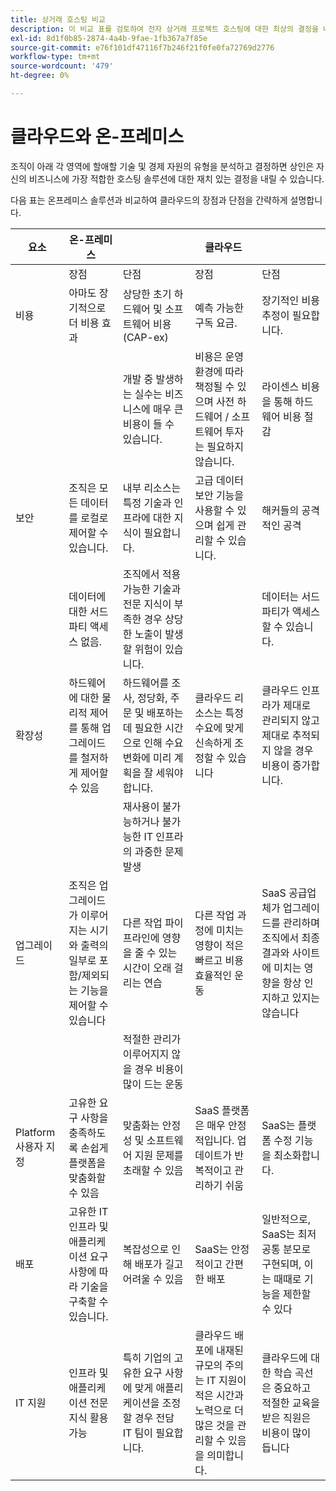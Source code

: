 ```yaml
---
title: 상거래 호스팅 비교
description: 이 비교 표를 검토하여 전자 상거래 프로젝트 호스팅에 대한 최상의 결정을 내리십시오.
exl-id: 8d1f0b85-2874-4a4b-9fae-1fb367a7f85e
source-git-commit: e76f101df47116f7b246f21f0fe0fa72769d2776
workflow-type: tm+mt
source-wordcount: '479'
ht-degree: 0%

---
```


# 클라우드와 온-프레미스

조직이 아래 각 영역에 할애할 기술 및 경제 자원의 유형을 분석하고 결정하면 상인은 자신의 비즈니스에 가장 적합한 호스팅 솔루션에 대한 재치 있는 결정을 내릴 수 있습니다.

다음 표는 온프레미스 솔루션과 비교하여 클라우드의 장점과 단점을 간략하게 설명합니다.

<table>
    <thead>
        <tr>
            <th>요소</th>
            <th>온-프레미스</th>
            <th></th>
            <th>클라우드</th>
            <th></th>
        </tr>
    </thead>
    <tbody>
        <tr>
            <td></td>
            <td>장점</td>
            <td>단점</td>
            <td>장점</td>
            <td>단점</td>
        </tr>
        <tr>
            <td>비용</td>
            <td>아마도 장기적으로 더 비용 효과</td>
            <td>상당한 초기 하드웨어 및 소프트웨어 비용(CAP-ex)</td>
            <td>예측 가능한 구독 요금.</td>
            <td>장기적인 비용 추정이 필요합니다.</td>
        </tr>
        <tr>
            <td></td>
            <td></td>
            <td>개발 중 발생하는 실수는 비즈니스에 매우 큰 비용이 들 수 있습니다.</td>
            <td>비용은 운영 환경에 따라 책정될 수 있으며 사전 하드웨어 / 소프트웨어 투자는 필요하지 않습니다.</td>
            <td>라이센스 비용을 통해 하드웨어 비용 절감</td>
        </tr>
        <tr>
            <td>보안</td>
            <td>조직은 모든 데이터를 로컬로 제어할 수 있습니다.</td>
            <td>내부 리소스는 특정 기술과 인프라에 대한 지식이 필요합니다.</td>
            <td>고급 데이터 보안 기능을 사용할 수 있으며 쉽게 관리할 수 있습니다.</td>
            <td>해커들의 공격적인 공격</td>
        </tr>
        <tr>
            <td></td>
            <td>데이터에 대한 서드파티 액세스 없음.</td>
            <td>조직에서 적용 가능한 기술과 전문 지식이 부족한 경우 상당한 노출이 발생할 위험이 있습니다.</td>
            <td></td>
            <td>데이터는 서드파티가 액세스할 수 있습니다.</td>
        </tr>
        <tr>
            <td>확장성</td>
            <td>하드웨어에 대한 물리적 제어를 통해 업그레이드를 철저하게 제어할 수 있음</td>
            <td>하드웨어를 조사, 정당화, 주문 및 배포하는 데 필요한 시간으로 인해 수요 변화에 미리 계획을 잘 세워야 합니다.</td>
            <td>클라우드 리소스는 특정 수요에 맞게 신속하게 조정할 수 있습니다</td>
            <td>클라우드 인프라가 제대로 관리되지 않고 제대로 추적되지 않을 경우 비용이 증가합니다.</td>
        </tr>
        <tr>
            <td></td>
            <td></td>
            <td>재사용이 불가능하거나 불가능한 IT 인프라의 과중한 문제 발생</td>
            <td></td>
            <td></td>
        </tr>
        <tr>
            <td>업그레이드</td>
            <td>조직은 업그레이드가 이루어지는 시기와 출력의 일부로 포함/제외되는 기능을 제어할 수 있습니다</td>
            <td>다른 작업 파이프라인에 영향을 줄 수 있는 시간이 오래 걸리는 연습</td>
            <td>다른 작업 과정에 미치는 영향이 적은 빠르고 비용 효율적인 운동</td>
            <td>SaaS 공급업체가 업그레이드를 관리하며 조직에서 최종 결과와 사이트에 미치는 영향을 항상 인지하고 있지는 않습니다</td>
        </tr>
        <tr>
            <td></td>
            <td></td>
            <td>적절한 관리가 이루어지지 않을 경우 비용이 많이 드는 운동</td>
            <td></td>
            <td></td>
        </tr>
        <tr>
            <td>Platform 사용자 지정</td>
            <td>고유한 요구 사항을 충족하도록 손쉽게 플랫폼을 맞춤화할 수 있음</td>
            <td>맞춤화는 안정성 및 소프트웨어 지원 문제를 초래할 수 있음</td>
            <td>SaaS 플랫폼은 매우 안정적입니다. 업데이트가 반복적이고 관리하기 쉬움</td>
            <td>SaaS는 플랫폼 수정 기능을 최소화합니다.</td>
        </tr>
        <tr>
            <td>배포</td>
            <td>고유한 IT 인프라 및 애플리케이션 요구 사항에 따라 기술을 구축할 수 있습니다.</td>
            <td>복잡성으로 인해 배포가 길고 어려울 수 있음</td>
            <td>SaaS는 안정적이고 간편한 배포</td>
            <td>일반적으로, SaaS는 최저 공통 분모로 구현되며, 이는 때때로 기능을 제한할 수 있다</td>
        </tr>
        <tr>
            <td>IT 지원</td>
            <td>인프라 및 애플리케이션 전문 지식 활용 가능</td>
            <td>특히 기업의 고유한 요구 사항에 맞게 애플리케이션을 조정할 경우 전담 IT 팀이 필요합니다.</td>
            <td>클라우드 배포에 내재된 규모의 주의는 IT 지원이 적은 시간과 노력으로 더 많은 것을 관리할 수 있음을 의미합니다.</td>
            <td>클라우드에 대한 학습 곡선은 중요하고 적절한 교육을 받은 직원은 비용이 많이 듭니다</td>
        </tr>
    </tbody>
</table>
